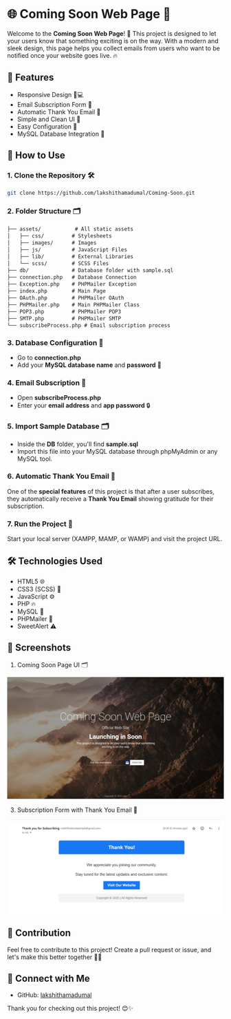 # 🌐 Coming Soon Web Page 🚀

Welcome to the **Coming Soon Web Page**! 🎉 This project is designed to let your users know that something exciting is on the way. With a modern and sleek design, this page helps you collect emails from users who want to be notified once your website goes live. 🔥

## 📌 Features
- Responsive Design 📱💻
- Email Subscription Form 📧
- Automatic Thank You Email 💌
- Simple and Clean UI 🎨
- Easy Configuration 🔧
- MySQL Database Integration 💾

## 🚀 How to Use

### 1. Clone the Repository 🛠️
```bash
git clone https://github.com/lakshithamadumal/Coming-Soon.git
```

### 2. Folder Structure 🗂️
```
├── assets/           # All static assets
│   ├── css/         # Stylesheets
│   ├── images/      # Images
│   ├── js/          # JavaScript Files
│   ├── lib/         # External Libraries
│   └── scss/        # SCSS Files
├── db/              # Database folder with sample.sql
├── connection.php   # Database Connection
├── Exception.php    # PHPMailer Exception
├── index.php        # Main Page
├── OAuth.php        # PHPMailer OAuth
├── PHPMailer.php    # Main PHPMailer Class
├── POP3.php         # PHPMailer POP3
├── SMTP.php         # PHPMailer SMTP
└── subscribeProcess.php # Email subscription process
```

### 3. Database Configuration 💾
- Go to **connection.php**
- Add your **MySQL database name** and **password** 🔑

### 4. Email Subscription 📧
- Open **subscribeProcess.php**
- Enter your **email address** and **app password** 🔒

### 5. Import Sample Database 🗂️
- Inside the **DB** folder, you'll find **sample.sql**
- Import this file into your MySQL database through phpMyAdmin or any MySQL tool.

### 6. Automatic Thank You Email 💌
One of the **special features** of this project is that after a user subscribes, they automatically receive a **Thank You Email** showing gratitude for their subscription.

### 7. Run the Project 🎯
Start your local server (XAMPP, MAMP, or WAMP) and visit the project URL.

## 🛠️ Technologies Used
- HTML5 🌐
- CSS3 (SCSS) 🎨
- JavaScript ⚙️
- PHP 🔥
- MySQL 💾
- PHPMailer 📧
- SweetAlert ⚠️

## 📸 Screenshots
1. Coming Soon Page UI 🗂️

![Folder Structure](assets/images/Screenshot1.png)

3. Subscription Form with Thank You Email 💌

![Folder Structure](assets/images/Screenshot2.png)


## 💪 Contribution
Feel free to contribute to this project! Create a pull request or issue, and let's make this better together 🚀✨

## 🔗 Connect with Me
- GitHub: [lakshithamadumal](https://github.com/lakshithamadumal)

Thank you for checking out this project! 😊✨
